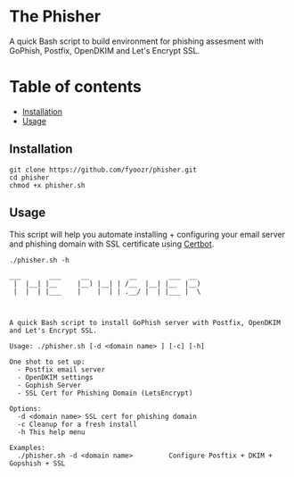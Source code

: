 # The Phisher
A quick Bash script to build environment for phishing assesment with GoPhish, Postfix, OpenDKIM and Let's Encrypt SSL. 

Table of contents
=================

<!--ts-->
   * [Installation](#installation)
   * [Usage](#usage)
<!--te-->

## Installation

```
git clone https://github.com/fyoozr/phisher.git
cd phisher
chmod +x phisher.sh
```

## Usage

This script will help you automate installing + configuring your email server and phishing domain with SSL certificate using [Certbot](https://github.com/certbot/certbot).

```
./phisher.sh -h

___       ___     __          __        ___  __
 |  |__| |__     |__) |__| | /__  |__| |__  |__)
 |  |  | |___    |    |  | | .__/ |  | |___ |  \



A quick Bash script to install GoPhish server with Postfix, OpenDKIM and Let's Encrypt SSL.

Usage: ./phisher.sh [-d <domain name> ] [-c] [-h]

One shot to set up:
  - Postfix email server
  - OpenDKIM settings
  - Gophish Server
  - SSL Cert for Phishing Domain (LetsEncrypt)

Options:
  -d <domain name> SSL cert for phishing domain
  -c Cleanup for a fresh install
  -h This help menu

Examples:
  ./phisher.sh -d <domain name>			Configure Posftix + DKIM + Gopshish + SSL
  ```
